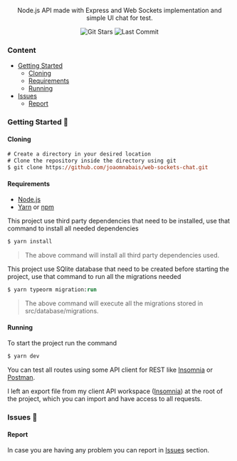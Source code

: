<!-- VARS -->

[star-badge]: https://img.shields.io/github/stars/joaomnabais/web-sockets-chat?logo=github
[last-commit-badge]: https://img.shields.io/github/last-commit/joaomnabais/web-sockets-chat
[issues-url]: https://github.com/joaomnabais/web-sockets-chat/issues/
[node-url]: https://nodejs.org/en
[yarn-url]: https://classic.yarnpkg.com/
[npm-url]:  https://www.npmjs.com/
[insomnia-url]:  https://insomnia.rest/
[postman-url]:  https://www.postman.com/downloads/

<!-- VARS -->

<p align="center">
  Node.js API made with Express and Web Sockets implementation and simple UI chat for test.
</p>



<div align="center">  

![Git Stars][star-badge]
![Last Commit][last-commit-badge]


</div>


### Content
* [Getting Started](#Getting-Started-)
    * [Cloning](#Cloning)
    * [Requirements](#Requirements)
    * [Running](#Running)
* [Issues](#Issues-)
    * [Report](#Report)

### Getting Started 🚀

#### Cloning

```ps
# Create a directory in your desired location
# Clone the repository inside the directory using git
$ git clone https://github.com/joaomnabais/web-sockets-chat.git
```

#### Requirements
* [Node.js][node-url]
* [Yarn][yarn-url] or [npm][npm-url]

This project use third party dependencies that need to be installed, use that command to install all needed dependencies

```ps
$ yarn install
```

>The above command will install all third party dependencies used.

This project use SQlite database that need to be created before starting the project, use that command to run all the migrations needed

```ps
$ yarn typeorm migration:run
```

>The above command will execute all the migrations stored in src/database/migrations.

#### Running
To start the project run the command

```ps
$ yarn dev
```

You can test all routes using some API client for REST like [Insomnia][insomnia-url] or [Postman][postman-url].

I left an export file from my client API workspace ([Insomnia][insomnia-url]) at the root of the project, which you can import and have access to all requests.

### Issues 🐛

#### Report

In case you are having any problem you can report in [Issues][issues-url] section.
